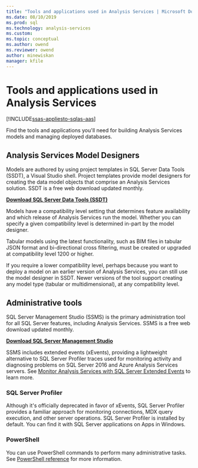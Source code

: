 ```yaml
---
title: "Tools and applications used in Analysis Services | Microsoft Docs"
ms.date: 08/10/2019
ms.prod: sql
ms.technology: analysis-services
ms.custom:
ms.topic: conceptual
ms.author: owend
ms.reviewer: owend
author: minewiskan
manager: kfile
---
```

# Tools and applications used in Analysis Services
[!INCLUDE[ssas-appliesto-sqlas-aas](../includes/ssas-appliesto-sqlas-aas.md)]

  Find the tools and applications you'll need for building Analysis Services models and managing deployed databases.  
  
## Analysis Services Model Designers  
 Models are authored by using project templates in SQL Server Data Tools (SSDT), a Visual Studio shell. Project templates provide  model designers for creating the data model objects that comprise an Analysis Services solution. SSDT is a free web download updated monthly.

 **[Download SQL Server Data Tools (SSDT)](https://docs.microsoft.com/sql/ssdt/download-sql-server-data-tools-ssdt)** 
  
 Models have a compatibility level setting that determines feature availability and which release of Analysis Services run the model.  Whether you can specify a given compatibility level is determined in-part by the model designer.  
  
 Tabular models using the latest functionality, such as BIM files in tabular JSON format and bi-directional cross filtering, must be created or upgraded at compatibility level 1200 or higher.  
  
 If you require a lower compatibility level, perhaps because you want to deploy a model on an earlier version of Analysis Services, you can still use the model designer in SSDT. Newer versions of the tool support creating any model type (tabular or multidimensional), at any compatibility level.   

## Administrative tools  
  
 SQL Server Management Studio (SSMS) is the primary administration tool for all SQL Server features, including Analysis Services. SSMS is a free web download updated monthly. 
  
**[Download SQL Server Management Studio](https://docs.microsoft.com/sql/ssms/download-sql-server-management-studio-ssms)** 
  
 SSMS includes extended events (xEvents), providing a lightweight alternative to SQL Server Profiler traces used for monitoring activity and diagnosing problems on SQL Server 2016 and Azure Analysis Services servers. See [Monitor Analysis Services with SQL Server Extended Events](../analysis-services/instances/monitor-analysis-services-with-sql-server-extended-events.md) to learn more.  
  
### SQL Server Profiler  
 Although it's officially deprecated in favor of xEvents, SQL Server Profiler provides a familiar approach for monitoring connections, MDX query execution, and other server operations. SQL Server Profiler is installed by default. You can find it with SQL Server applications on Apps in Windows.  
  
### PowerShell  
 You can use PowerShell commands to perform many administrative tasks. See [PowerShell reference](../analysis-services/powershell/analysis-services-powershell-reference.md) for more information.
 
  
